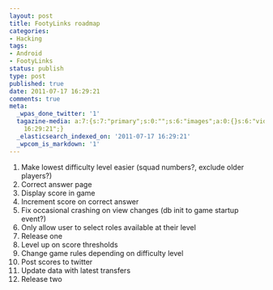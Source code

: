 ```yaml
---
layout: post
title: FootyLinks roadmap
categories:
- Hacking
tags:
- Android
- FootyLinks
status: publish
type: post
published: true
date: 2011-07-17 16:29:21
comments: true
meta:
  _wpas_done_twitter: '1'
  tagazine-media: a:7:{s:7:"primary";s:0:"";s:6:"images";a:0:{}s:6:"videos";a:0:{}s:11:"image_count";s:1:"0";s:6:"author";s:8:"12339140";s:7:"blog_id";s:8:"11998060";s:9:"mod_stamp";s:19:"2011-07-17
    16:29:21";}
  _elasticsearch_indexed_on: '2011-07-17 16:29:21'
  _wpcom_is_markdown: '1'
---
```

<ol>
    <li>Make lowest difficulty level easier (squad numbers?, exclude older players?)</li>
    <li>Correct answer page</li>
    <li>Display score in game</li>
    <li>Increment score on correct answer</li>
    <li>Fix occasional crashing on view changes (db init to game startup event?)</li>
    <li>Only allow user to select roles available at their level</li>
    <li>Release one</li>
    <li>Level up on score thresholds</li>
    <li>Change game rules depending on difficulty level</li>
    <li>Post scores to twitter</li>
    <li>Update data with latest transfers</li>
    <li>Release two</li>
</ol>
